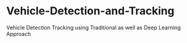 # Vehicle-Detection-and-Tracking
Vehicle Detection Tracking using Traditional as well as Deep Learning Approach 
